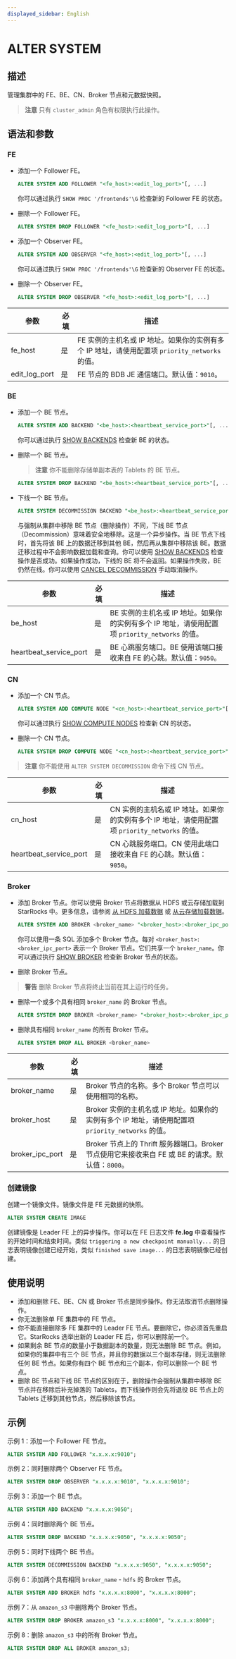```yaml
---
displayed_sidebar: English
---
```


# ALTER SYSTEM

## 描述

管理集群中的 FE、BE、CN、Broker 节点和元数据快照。

> **注意**
> 只有 `cluster_admin` 角色有权限执行此操作。

## 语法和参数

### FE

- 添加一个 Follower FE。

  ```SQL
  ALTER SYSTEM ADD FOLLOWER "<fe_host>:<edit_log_port>"[, ...]
  ```

  你可以通过执行 `SHOW PROC '/frontends'\G` 检查新的 Follower FE 的状态。

- 删除一个 Follower FE。

  ```SQL
  ALTER SYSTEM DROP FOLLOWER "<fe_host>:<edit_log_port>"[, ...]
  ```

- 添加一个 Observer FE。

  ```SQL
  ALTER SYSTEM ADD OBSERVER "<fe_host>:<edit_log_port>"[, ...]
  ```

  你可以通过执行 `SHOW PROC '/frontends'\G` 检查新的 Observer FE 的状态。

- 删除一个 Observer FE。

  ```SQL
  ALTER SYSTEM DROP OBSERVER "<fe_host>:<edit_log_port>"[, ...]
  ```

|**参数**|**必填**|**描述**|
|---|---|---|
|fe_host|是|FE 实例的主机名或 IP 地址。如果你的实例有多个 IP 地址，请使用配置项 `priority_networks` 的值。|
|edit_log_port|是|FE 节点的 BDB JE 通信端口。默认值：`9010`。|

### BE

- 添加一个 BE 节点。

  ```SQL
  ALTER SYSTEM ADD BACKEND "<be_host>:<heartbeat_service_port>"[, ...]
  ```

  你可以通过执行 [SHOW BACKENDS](../Administration/SHOW_BACKENDS.md) 检查新 BE 的状态。

- 删除一个 BE 节点。

    > **注意**
    > 你不能删除存储单副本表的 Tablets 的 BE 节点。

  ```SQL
  ALTER SYSTEM DROP BACKEND "<be_host>:<heartbeat_service_port>"[, ...]
  ```

- 下线一个 BE 节点。

  ```SQL
  ALTER SYSTEM DECOMMISSION BACKEND "<be_host>:<heartbeat_service_port>"[, ...]
  ```

  与强制从集群中移除 BE 节点（删除操作）不同，下线 BE 节点（Decommission）意味着安全地移除。这是一个异步操作。当 BE 节点下线时，首先将该 BE 上的数据迁移到其他 BE，然后再从集群中移除该 BE。数据迁移过程中不会影响数据加载和查询。你可以使用 [SHOW BACKENDS](../Administration/SHOW_BACKENDS.md) 检查操作是否成功。如果操作成功，下线的 BE 将不会返回。如果操作失败，BE 仍然在线。你可以使用 [CANCEL DECOMMISSION](../Administration/CANCEL_DECOMMISSION.md) 手动取消操作。

|**参数**|**必填**|**描述**|
|---|---|---|
|be_host|是|BE 实例的主机名或 IP 地址。如果你的实例有多个 IP 地址，请使用配置项 `priority_networks` 的值。|
|heartbeat_service_port|是|BE 心跳服务端口。BE 使用该端口接收来自 FE 的心跳。默认值：`9050`。|

### CN

- 添加一个 CN 节点。

  ```SQL
  ALTER SYSTEM ADD COMPUTE NODE "<cn_host>:<heartbeat_service_port>"[, ...]
  ```

  你可以通过执行 [SHOW COMPUTE NODES](../Administration/SHOW_COMPUTE_NODES.md) 检查新 CN 的状态。

- 删除一个 CN 节点。

  ```SQL
  ALTER SYSTEM DROP COMPUTE NODE "<cn_host>:<heartbeat_service_port>"[, ...]
  ```

> **注意**
> 你不能使用 `ALTER SYSTEM DECOMMISSION` 命令下线 CN 节点。

|**参数**|**必填**|**描述**|
|---|---|---|
|cn_host|是|CN 实例的主机名或 IP 地址。如果你的实例有多个 IP 地址，请使用配置项 `priority_networks` 的值。|
|heartbeat_service_port|是|CN 心跳服务端口。CN 使用此端口接收来自 FE 的心跳。默认值：`9050`。|

### Broker

- 添加 Broker 节点。你可以使用 Broker 节点将数据从 HDFS 或云存储加载到 StarRocks 中。更多信息，请参阅 [从 HDFS 加载数据](../../../loading/hdfs_load.md) 或 [从云存储加载数据](../../../loading/cloud_storage_load.md)。

  ```SQL
  ALTER SYSTEM ADD BROKER <broker_name> "<broker_host>:<broker_ipc_port>"[, ...]
  ```

  你可以使用一条 SQL 添加多个 Broker 节点。每对 `<broker_host>:<broker_ipc_port>` 表示一个 Broker 节点。它们共享一个 `broker_name`。你可以通过执行 [SHOW BROKER](../Administration/SHOW_BROKER.md) 检查新 Broker 节点的状态。

- 删除 Broker 节点。

> **警告**
> 删除 Broker 节点将终止当前在其上运行的任务。

-   删除一个或多个具有相同 `broker_name` 的 Broker 节点。

    ```SQL
    ALTER SYSTEM DROP BROKER <broker_name> "<broker_host>:<broker_ipc_port>"[, ...]
    ```

-   删除具有相同 `broker_name` 的所有 Broker 节点。

    ```SQL
    ALTER SYSTEM DROP ALL BROKER <broker_name>
    ```

|**参数**|**必填**|**描述**|
|---|---|---|
|broker_name|是|Broker 节点的名称。多个 Broker 节点可以使用相同的名称。|
|broker_host|是|Broker 实例的主机名或 IP 地址。如果你的实例有多个 IP 地址，请使用配置项 `priority_networks` 的值。|
|broker_ipc_port|是|Broker 节点上的 Thrift 服务器端口。Broker 节点使用它来接收来自 FE 或 BE 的请求。默认值：`8000`。|

### 创建镜像

创建一个镜像文件。镜像文件是 FE 元数据的快照。

```SQL
ALTER SYSTEM CREATE IMAGE
```

创建镜像是 Leader FE 上的异步操作。你可以在 FE 日志文件 **fe.log** 中查看操作的开始时间和结束时间。类似 `triggering a new checkpoint manually...` 的日志表明镜像创建已经开始，类似 `finished save image...` 的日志表明镜像已经创建。

## 使用说明

- 添加和删除 FE、BE、CN 或 Broker 节点是同步操作。你无法取消节点删除操作。
- 你无法删除单 FE 集群中的 FE 节点。
- 你不能直接删除多 FE 集群中的 Leader FE 节点。要删除它，你必须首先重启它。StarRocks 选举出新的 Leader FE 后，你可以删除前一个。
- 如果剩余 BE 节点的数量小于数据副本的数量，则无法删除 BE 节点。例如，如果你的集群中有三个 BE 节点，并且你的数据以三个副本存储，则无法删除任何 BE 节点。如果你有四个 BE 节点和三个副本，你可以删除一个 BE 节点。
- 删除 BE 节点和下线 BE 节点的区别在于，删除操作会强制从集群中移除 BE 节点并在移除后补充掉落的 Tablets，而下线操作则会先将退役 BE 节点上的 Tablets 迁移到其他节点，然后移除该节点。

## 示例

示例 1：添加一个 Follower FE 节点。

```SQL
ALTER SYSTEM ADD FOLLOWER "x.x.x.x:9010";
```

示例 2：同时删除两个 Observer FE 节点。

```SQL
ALTER SYSTEM DROP OBSERVER "x.x.x.x:9010", "x.x.x.x:9010";
```

示例 3：添加一个 BE 节点。

```SQL
ALTER SYSTEM ADD BACKEND "x.x.x.x:9050";
```

示例 4：同时删除两个 BE 节点。

```SQL
ALTER SYSTEM DROP BACKEND "x.x.x.x:9050", "x.x.x.x:9050";
```

示例 5：同时下线两个 BE 节点。

```SQL
ALTER SYSTEM DECOMMISSION BACKEND "x.x.x.x:9050", "x.x.x.x:9050";
```

示例 6：添加两个具有相同 `broker_name` - `hdfs` 的 Broker 节点。

```SQL
ALTER SYSTEM ADD BROKER hdfs "x.x.x.x:8000", "x.x.x.x:8000";
```

示例 7：从 `amazon_s3` 中删除两个 Broker 节点。

```SQL
ALTER SYSTEM DROP BROKER amazon_s3 "x.x.x.x:8000", "x.x.x.x:8000";
```

示例 8：删除 `amazon_s3` 中的所有 Broker 节点。

```SQL
ALTER SYSTEM DROP ALL BROKER amazon_s3;
```
